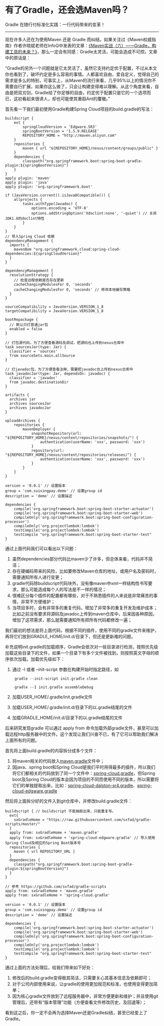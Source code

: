 # 有了Gradle，还会选Maven吗？


Gradle 在随行付标准化实践：一行代码带来的变革！

---

现在许多人还在为使用Maven 还是 Gradle 而纠结。如果关注过《Maven权威指南》作者许晓斌老师在InfoQ中发表的文章：[《Maven实战（六）——Gradle，构建工具的未来？》](http://www.infoq.com/cn/news/2011/04/xxb-maven-6-gradle)，那么一定会有同感：Gradle太灵活，可能会造成不可控。文章中的原话是：

“Gradle的另外一个问题就是它太灵活了，虽然它支持约定优于配置，不过从本文你也看到了，破坏约定是多么容易的事情。人都喜欢自由，爱自定义，觉得自己的需求是多么的特别，可事实上，从Maven的流行来看，几乎95%以上的情况你不需要自行扩展，如果你这么做了，只会让构建变得难以理解。从这个角度来看，自由是把双刃剑，Gradle给了你足够的自由，约定优于配置只是它的一个选项而已，这初看起来很诱人，却也可能使其重蹈Ant的覆辙。”


首先看一下我们最初使用Gradle构建Spring Cloud项目的build.gradle的写法：

	buildscript {
	    ext {
	        springCloudVersion = 'Edgware.SR3'
	        springBootVersion = '1.5.9.RELEASE'
	        REPOSITORY_HOME = "http://maven.aliyun.com"
	    }
	    repositories {
	        maven { url "${REPOSITORY_HOME}/nexus/content/groups/public" }
	    }
	    dependencies {
	        classpath("org.springframework.boot:spring-boot-gradle-plugin:${springBootVersion}")
	    }
	}
	apply plugin: 'maven'
	apply plugin: 'java'
	apply plugin: 'org.springframework.boot'
	
	if (JavaVersion.current().isJava8Compatible()) {
	    allprojects {
	        tasks.withType(Javadoc) {
	            options.encoding = 'UTF-8'
	            options.addStringOption('Xdoclint:none', '-quiet') // 关闭JDK1.8的doclint特性
	        }
	    }
	}
	// 导入Spring Cloud 依赖
	dependencyManagement {
	  imports {
	    mavenBom "org.springframework.cloud:spring-cloud-dependencies:${springCloudVersion}"
	  }
	}
	
	dependencyManagement {
	  resolutionStrategy {
	    // 检查远程依赖是否存在更新
	    cacheChangingModulesFor 0, 'seconds'
	    cacheChangingModulesFor 0, 'seconds' // 修改本地缓存策略
	  }
	}
	
	sourceCompatibility = JavaVersion.VERSION_1_8
	targetCompatibility = JavaVersion.VERSION_1_8
	
	bootRepackage {
	  // 默认只打普通jar包
	  enabled = false
	}
	
	// 打包源代码，为了方便查看源码及调试，把源码也上传到nexus仓库中
	task sourcesJar(type: Jar) {
	  classifier = 'sources'
	  from sourceSets.main.allSource
	}
	
	// 打javadoc包，为了方便查看注释，需要把javadoc也上传到nexus仓库中
	task javadocJar(type: Jar, dependsOn: javadoc) {
	  classifier = 'javadoc'
	  from javadoc.destinationDir
	}
	
	artifacts {
	  archives jar
	  archives sourcesJar
	  archives javadocJar
	}
	
	uploadArchives {
	    repositories {
	        mavenDeployer {
	            snapshotRepository(url: "${REPOSITORY_HOME}/nexus/content/repositories/snapshots/") {
	                authentication(userName: 'xxx', password: 'xxx')
	            }
	            repository(url: "${REPOSITORY_HOME}/nexus/content/repositories/releases/") {
	                authentication(userName: 'xxx', password: 'xxx')
	            }
	        }
	    }
	}
	
	version = '0.0.1' // 设置版本
	group = 'com.suixingpay.demo' // 设置group id
	description = 'demo' // 设置描述
	
	dependencies {
	    compile('org.springframework.boot:spring-boot-starter-actuator')
	    compile('org.springframework.boot:spring-boot-starter-web')
	    compileOnly('org.springframework.boot:spring-boot-configuration-processor')
	    compileOnly('org.projectlombok:lombok')
	    testCompile('org.projectlombok:lombok')
	    testCompile "org.springframework.boot:spring-boot-starter-test"
	}

通过上面代码我们可以看出以下问题：

1. 虽然dependencies部分代码比maven少了许多，但总体来看，代码并不简洁；
2. 存在硬编码带来的风险，比如要修改Maven仓库的地址，或用户名及密码时，需要通知所有人进行变更；
3. gradle代码除buildscript代码块外，没有像maven中xml一样结构性书写要求，那么可能造成每个人的写法是不一样的情况；
4. 很难区分每个插件的配置都有哪些，对于不熟悉插件的人来说是非常痛苦的事情，非常不方便维护；
5. 当项目多时，会有非常多的重复代码，增加了非常多的重复开发及维护成本；比如之前没有要求将源码及javadoc上传到maven仓库中，后来因各种原因，增加了这项需求，那么就需要通知所有把所有代码都修改一遍；

我们最初的想法是将上面代码，根据不同的插件，使用不同的gradle文件来维护，再将它们放到GRADLE_HOME/init.d/目录下，但还是更新难的问题。

补充说明init.gradle的加载顺序，Gradle会依次对一些目录进行检测，按照优先级加载这些目录下的文件，如果一个目录下有多个文件被找到，则按照英文字母的顺序依次加载。加载优先级如下：

1. 通过 -I 或者 –init-script 参数在构建开始时指定路径，如
  
        gradle --init-script init.gradle clean
    
        gradle --I init.gradle assembleDebug
    
2. 加载USER_HOME/.gradle/init.gradle文件

3. 加载USER_HOME/.gradle/init.d/目录下的以.gradle结尾的文件

4. 加载GRADLE_HOME/init.d/目录下的以.gradle结尾的文件

后来研究发现gradle 可以通过 apply from 命令加载外部gradle文件，甚至可以加载远程http服务器中的文件。这个发现让我们兴奋不已，有了它可以帮助我们解决上面所有的问题。

首先将上面build.gradle的内容拆分成多个文件：

1. 将maven相关的代码放入[maven.gradle](https://github.com/sxfad/gradle-scripts/blob/master/maven.gradle)文件中；
2. 因java、spring boot和Spring Cloud是我们平时用得最多的插件，所以我们将它们都相关的代码放到了同一个文件中：[spring-cloud.gradle](https://github.com/sxfad/gradle-scripts/blob/master/spring-cloud.gradle)，但Spring boot及Spring Cloud的版本会因为项目的不同而使用不同的版本，所以需要将它们的单独提取出来，比如：[spring-cloud-dalston-sr4.gradle](https://github.com/sxfad/gradle-scripts/blob/master/spring-cloud-dalston-sr4.gradle)、[spring-cloud-edgware.gradle](https://github.com/sxfad/gradle-scripts/blob/master/spring-cloud-edgware.gradle)

然后将上面拆分好的文件入到git仓库中，并修改build.gradle文件：

	buildscript { // buildscript 不能抽取出来，只能重复写。
	  ext{
	    sxGradleHome = "https://raw.githubusercontent.com/sxfad/gradle-scripts/master/"
	  }
	  apply from: sxGradleHome + 'maven.gradle'
	  apply from: sxGradleHome + 'spring-cloud-edgware.gradle' // 导入使用Spring Cloud及相应的Spring Boot版本号
	  repositories {
	    maven { url REPOSITORY_URL }
	  }
	  dependencies {
	    classpath("org.springframework.boot:spring-boot-gradle-plugin:${springBootVersion}")
	  }
	}

    // 参考 https://github.com/sxfad/gradle-scripts
    apply from: sxGradleHome + 'maven.gradle'
    apply from: sxGradleHome + 'spring-cloud.gradle'
	
    version = '0.0.1' // 设置版本
    group = 'com.suixingpay.demo' // 设置group id
    description = 'demo' // 设置描述
	
	dependencies {
	    compile('org.springframework.boot:spring-boot-starter-actuator')
	    compile('org.springframework.boot:spring-boot-starter-web')
	    compileOnly('org.springframework.boot:spring-boot-configuration-processor')
	    compileOnly('org.projectlombok:lombok')
	    testCompile('org.projectlombok:lombok')
	    testCompile "org.springframework.boot:spring-boot-starter-test"
	}
	
通过上面的方法处理后，给我们带来如下好处：

1. 修改后的build.gradle变得极其简洁，只需要关心其基本信息及依赖即可；
2. 对于公司内部使用来说，让gradle的使用更加规范和标准，也使用变得更加简单；
3. 因为核心gradle文件放到了远程服务器中，非常方便更新和维护；并且使用git管理后，还带有“版本管理”功能（方便查看文件修改历史，及回退等）；


看到这之后，你一定不会再为选择Maven还是Gradle纠结，甚至已经爱上了Gradle。
